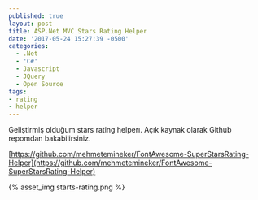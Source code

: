 ```yaml
---
published: true
layout: post
title: ASP.Net MVC Stars Rating Helper
date: '2017-05-24 15:27:39 -0500'
categories:
  - .Net
  - 'C#'
  - Javascript
  - JQuery
  - Open Source
tags:
- rating
- helper
---
```

Geliştirmiş olduğum stars rating helperı. Açık kaynak olarak Github repomdan bakabilirsiniz.
<!--more-->
[https://github.com/mehmetemineker/FontAwesome-SuperStarsRating-Helper](https://github.com/mehmetemineker/FontAwesome-SuperStarsRating-Helper)

{% asset_img starts-rating.png %} 